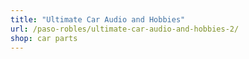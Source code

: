 ```yaml
---
title: "Ultimate Car Audio and Hobbies"
url: /paso-robles/ultimate-car-audio-and-hobbies-2/
shop: car parts
---
```

